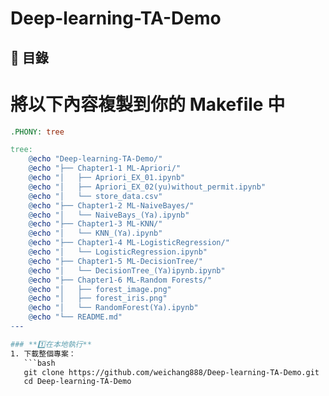 # Deep-learning-TA-Demo


## 📂 目錄

# 將以下內容複製到你的 Makefile 中

```makefile
.PHONY: tree

tree:
	@echo "Deep-learning-TA-Demo/"
	@echo "├── Chapter1-1 ML-Apriori/"
	@echo "│   ├── Apriori_EX_01.ipynb"
	@echo "│   ├── Apriori_EX_02(yu)without_permit.ipynb"
	@echo "│   └── store_data.csv"
	@echo "├── Chapter1-2 ML-NaiveBayes/"
	@echo "│   └── NaiveBays_(Ya).ipynb"
	@echo "├── Chapter1-3 ML-KNN/"
	@echo "│   └── KNN_(Ya).ipynb"
	@echo "├── Chapter1-4 ML-LogisticRegression/"
	@echo "│   └── LogisticRegression.ipynb"
	@echo "├── Chapter1-5 ML-DecisionTree/"
	@echo "│   └── DecisionTree_(Ya)ipynb.ipynb"
	@echo "├── Chapter1-6 ML-Random Forests/"
	@echo "│   ├── forest_image.png"
	@echo "│   ├── forest_iris.png"
	@echo "│   └── RandomForest(Ya).ipynb"
	@echo "└── README.md"
---

### **1️⃣在本地執行**
1. 下載整個專案：
   ```bash
   git clone https://github.com/weichang888/Deep-learning-TA-Demo.git
   cd Deep-learning-TA-Demo
